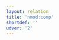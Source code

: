```yaml
---
layout: relation
title: 'nmod:comp'
shortdef: ''
udver: '2'
---
```

<!-- Interlanguage links updated Čt lis 12 09:43:31 CET 2020 -->
